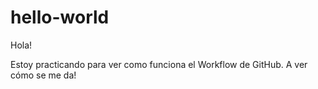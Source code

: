 # hello-world
Hola!

Estoy practicando para ver como funciona el Workflow de GitHub.
A ver cómo se me da!
